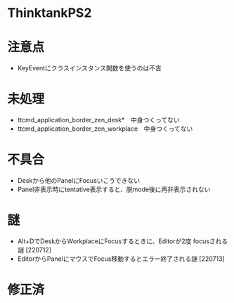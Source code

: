 # ThinktankPS2

# 注意点
- KeyEventにクラスインスタンス関数を使うのは不吉

# 未処理
- ttcmd_application_border_zen_desk*　中身つくってない
- ttcmd_application_border_zen_workplace　中身つくってない
# 不具合
- Deskから他のPanelにFocusいこうできない
- Panel非表示時にtentative表示すると、脱mode後に再非表示されない
# 謎
- Alt+DでDeskからWorkplaceにFocusするときに、Editorが2度 focusされる謎 [220712]
- EditorからPanelにマウスでFocus移動するとエラー終了される謎 [220713]

# 修正済


